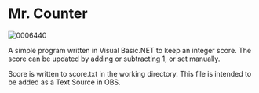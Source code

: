 # Mr. Counter

![0006440](https://user-images.githubusercontent.com/8432212/196047475-b2cff7ef-06ac-42b2-a22f-3a4a1bfa7000.png)

A simple program written in Visual Basic.NET to keep an integer score. The score can be updated by adding or subtracting 1, or set manually.

Score is written to score.txt in the working directory. This file is intended to be added as a Text Source in OBS.
